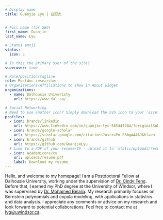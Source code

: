 ```yaml
---
# Display name
title: Guanjie Lyu | 吕冠杰

 
# Full name (for SEO)
first_name: Guanjie
last_name: Lyu

# Status emoji
status:
  icon: ☕️

# Is this the primary user of the site?
superuser: true

# Role/position/tagline
role: Postdoc researcher
# Organizations/Affiliations to show in About widget
organizations:
  - name: Dalhousie Univeristy
    url: https://www.dal.ca/

# Social Networking
# Need to use another icon? Simply download the SVG icon to your `assets/media/icons/` folder.
profiles:
  - icon: brands/linkedin
    url: https://www.linkedin.com/in/guanjie-lyu-585447204/?originalSubdomain=ca 
  - icon: brands/google-scholar
    url: https://scholar.google.com/citations?user=Pn-F8hgAAAAJ&hl=en
  - icon: brands/github
    url: https://github.com/GuanjieLyu
  # Link to a PDF of your resume/CV - upload it to `static/uploads/resume.pdf`
  - icon: academicons/cv
    url: uploads/resume.pdf
    label: Download my resume
---
```


Hello, and welcome to my homepage! I am a Postdoctoral Fellow at Dalhousie University, working under the supervision of [Dr. Cindy Feng](https://sites.google.com/view/cindyfeng). Before that, I earned my PhD degree at the University of Windsor, where I was supervised by [Dr. Mohamed Belalia](https://www.uwindsor.ca/science/math/704/faculty-dr-mohamed-belalia). My research primarily focuses on Bernstein polynomials and copula modeling, with applications in statistics and data analysis. I appreciate any comments or advice on my research and look forward to potential collaborations. Feel free to contact me at lvg@uwindsor.ca.
